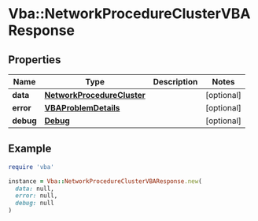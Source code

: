 # Vba::NetworkProcedureClusterVBAResponse

## Properties

| Name | Type | Description | Notes |
| ---- | ---- | ----------- | ----- |
| **data** | [**NetworkProcedureCluster**](NetworkProcedureCluster.md) |  | [optional] |
| **error** | [**VBAProblemDetails**](VBAProblemDetails.md) |  | [optional] |
| **debug** | [**Debug**](Debug.md) |  | [optional] |

## Example

```ruby
require 'vba'

instance = Vba::NetworkProcedureClusterVBAResponse.new(
  data: null,
  error: null,
  debug: null
)
```

